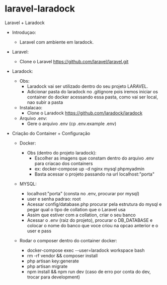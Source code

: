 # laravel-laradock
Laravel + Laradock

- Introduçao:
   - Laravel com ambiente em laradock.

- Laravel:
   - Clone o Laravel https://github.com/laravel/laravel.git

- Laradock:
  - Obs: 
       - Laradock vai ser utilizado dentro do seu projeto LARAVEL.
       - Adicionar pasta do laradock no .gitignore pois iremos iniciar os container do docker acessando essa pasta, como vai ser local, nao subir a pasta
  - Instalacao:
       - Clone o Laradock https://github.com/laradock/laradock
  - Arquivo .env:
      - Gere o arquivo .env (cp .env.example .env)

- Criação do Container + Configuração
   - Docker:
      - Obs (dentro do projeto laradock): 
         - Escolher as imagens que constam dentro do arquivo .env para criacao dos containers
         - ex: docker-compose up -d nginx mysql phpmyadmin
         - Basta acessar o projeto passando na url localhost:"porta"

   - MYSQL:
      - localhost:"porta" (consta no .env, procurar por mysql)
      - user e senha padrao: root
      - Acessar config/database.php procurar pela estrutura do mysql e pegar qual o tipo de collation que o Laravel usa
      - Assim que estiver com a collation, criar o seu banco
      - Acessar o .env (raiz do projeto), procurar o DB_DATABASE e colocar o nome do banco que voce criou na opcao anterior e o user e pass

   - Rodar o composer dentro do container docker:
      - docker-compose exec --user=laradock workspace  bash
      - rm -rf vendor && composer install
      - php artisan key:generate
      - php artisan migrate
      - npm install && npm run dev (caso de erro por conta do dev, trocar para development)
      
       
       
       
       
